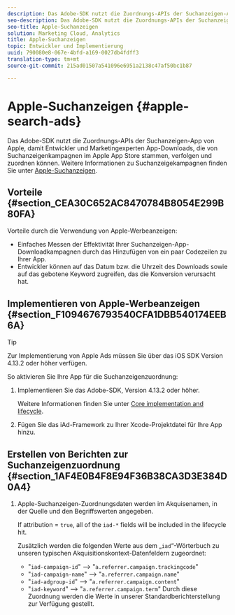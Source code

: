 ```yaml
---
description: Das Adobe-SDK nutzt die Zuordnungs-APIs der Suchanzeigen-App von Apple, damit Entwickler und Marketingexperten App-Downloads, die von Suchanzeigenkampagnen im Apple App Store stammen, verfolgen und zuordnen können.
seo-description: Das Adobe-SDK nutzt die Zuordnungs-APIs der Suchanzeigen-App von Apple, damit Entwickler und Marketingexperten App-Downloads, die von Suchanzeigenkampagnen im Apple App Store stammen, verfolgen und zuordnen können.
seo-title: Apple-Suchanzeigen
solution: Marketing Cloud, Analytics
title: Apple-Suchanzeigen
topic: Entwickler und Implementierung
uuid: 790080e8-067e-4bfd-a169-0027db4fdff3
translation-type: tm+mt
source-git-commit: 215ad01507a541096e6951a2138c47af50bc1b87

---
```



# Apple-Suchanzeigen {#apple-search-ads}

Das Adobe-SDK nutzt die Zuordnungs-APIs der Suchanzeigen-App von Apple, damit Entwickler und Marketingexperten App-Downloads, die von Suchanzeigenkampagnen im Apple App Store stammen, verfolgen und zuordnen können. Weitere Informationen zu Suchanzeigekampagnen finden Sie unter [Apple-Suchanzeigen](https://searchads.apple.com).

## Vorteile {#section_CEA30C652AC8470784B8054E299B80FA}

Vorteile durch die Verwendung von Apple-Werbeanzeigen:

* Einfaches Messen der Effektivität Ihrer Suchanzeigen-App-Downloadkampagnen durch das Hinzufügen von ein paar Codezeilen zu Ihrer App.
* Entwickler können auf das Datum bzw. die Uhrzeit des Downloads sowie auf das gebotene Keyword zugreifen, das die Konversion verursacht hat.

## Implementieren von Apple-Werbeanzeigen {#section_F1094676793540CFA1DBB540174EEB6A}

>[!TIP]
>
>Zur Implementierung von Apple Ads müssen Sie über das iOS SDK Version 4.13.2 oder höher verfügen.

So aktivieren Sie Ihre App für die Suchanzeigenzuordnung:

1. Implementieren Sie das Adobe-SDK, Version 4.13.2 oder höher.

   Weitere Informationen finden Sie unter [Core implementation and lifecycle](/help/ios/getting-started/dev-qs.md).

1. Fügen Sie das iAd-Framework zu Ihrer Xcode-Projektdatei für Ihre App hinzu.

## Erstellen von Berichten zur Suchanzeigenzuordnung {#section_1AF4E0B4F8E94F36B38CA3D3E384D0A4}

1. Apple-Suchanzeigen-Zuordnungsdaten werden im Akquisenamen, in der Quelle und den Begriffswerten angegeben.

   If attribution = `true`, all of the `iad-*` fields will be included in the lifecycle hit.

   Zusätzlich werden die folgenden Werte aus dem „`iad`“-Wörterbuch zu unseren typischen Akquisitionskontext-Datenfeldern zugeordnet:

   * "`iad-campaign-id`" --&gt; "`a.referrer.campaign.trackingcode`"
   * "`iad-campaign-name`" --&gt; "`a.referrer.campaign.name`"
   * "`iad-adgroup-id`" --&gt; "`a.referrer.campaign.content`"
   * "`iad-keyword`" --&gt; "`a.referrer.campaign.term`"
   Durch diese Zuordnung werden die Werte in unserer Standardberichterstellung zur Verfügung gestellt.

